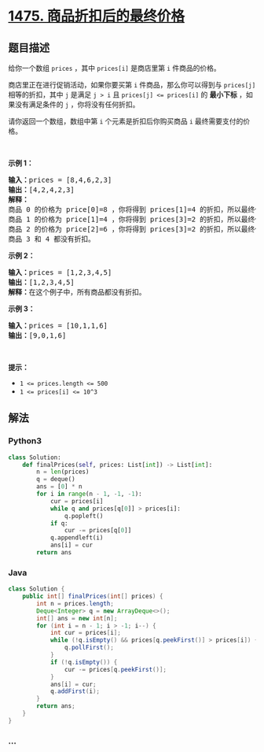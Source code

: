 # [1475. 商品折扣后的最终价格](https://leetcode-cn.com/problems/final-prices-with-a-special-discount-in-a-shop)



## 题目描述

<!-- 这里写题目描述 -->

<p>给你一个数组&nbsp;<code>prices</code>&nbsp;，其中&nbsp;<code>prices[i]</code>&nbsp;是商店里第&nbsp;<code>i</code>&nbsp;件商品的价格。</p>

<p>商店里正在进行促销活动，如果你要买第&nbsp;<code>i</code>&nbsp;件商品，那么你可以得到与 <code>prices[j]</code> 相等的折扣，其中&nbsp;<code>j</code>&nbsp;是满足&nbsp;<code>j &gt; i</code>&nbsp;且&nbsp;<code>prices[j] &lt;= prices[i]</code>&nbsp;的&nbsp;<strong>最小下标</strong>&nbsp;，如果没有满足条件的&nbsp;<code>j</code>&nbsp;，你将没有任何折扣。</p>

<p>请你返回一个数组，数组中第&nbsp;<code>i</code>&nbsp;个元素是折扣后你购买商品 <code>i</code>&nbsp;最终需要支付的价格。</p>

<p>&nbsp;</p>

<p><strong>示例 1：</strong></p>

<pre><strong>输入：</strong>prices = [8,4,6,2,3]
<strong>输出：</strong>[4,2,4,2,3]
<strong>解释：</strong>
商品 0 的价格为 price[0]=8 ，你将得到 prices[1]=4 的折扣，所以最终价格为 8 - 4 = 4 。
商品 1 的价格为 price[1]=4 ，你将得到 prices[3]=2 的折扣，所以最终价格为 4 - 2 = 2 。
商品 2 的价格为 price[2]=6 ，你将得到 prices[3]=2 的折扣，所以最终价格为 6 - 2 = 4 。
商品 3 和 4 都没有折扣。
</pre>

<p><strong>示例 2：</strong></p>

<pre><strong>输入：</strong>prices = [1,2,3,4,5]
<strong>输出：</strong>[1,2,3,4,5]
<strong>解释：</strong>在这个例子中，所有商品都没有折扣。
</pre>

<p><strong>示例 3：</strong></p>

<pre><strong>输入：</strong>prices = [10,1,1,6]
<strong>输出：</strong>[9,0,1,6]
</pre>

<p>&nbsp;</p>

<p><strong>提示：</strong></p>

<ul>
	<li><code>1 &lt;= prices.length &lt;= 500</code></li>
	<li><code>1 &lt;= prices[i] &lt;= 10^3</code></li>
</ul>


## 解法

<!-- 这里可写通用的实现逻辑 -->

<!-- tabs:start -->

### **Python3**

<!-- 这里可写当前语言的特殊实现逻辑 -->

```python
class Solution:
    def finalPrices(self, prices: List[int]) -> List[int]:
        n = len(prices)
        q = deque()
        ans = [0] * n
        for i in range(n - 1, -1, -1):
            cur = prices[i]
            while q and prices[q[0]] > prices[i]:
                q.popleft()
            if q:
                cur -= prices[q[0]]
            q.appendleft(i)
            ans[i] = cur
        return ans
```

### **Java**

<!-- 这里可写当前语言的特殊实现逻辑 -->

```java
class Solution {
    public int[] finalPrices(int[] prices) {
        int n = prices.length;
        Deque<Integer> q = new ArrayDeque<>();
        int[] ans = new int[n];
        for (int i = n - 1; i > -1; i--) {
            int cur = prices[i];
            while (!q.isEmpty() && prices[q.peekFirst()] > prices[i]) {
                q.pollFirst();
            }
            if (!q.isEmpty()) {
                cur -= prices[q.peekFirst()];
            }
            ans[i] = cur;
            q.addFirst(i);
        }
        return ans;
    }
}
```

### **...**

```

```

<!-- tabs:end -->
